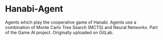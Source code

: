 # Hanabi-Agent
Agents which play the cooperative game of Hanabi.
Agents use a combination of Monte Carlo Tree Search (MCTS) and Neural Networks.
Part of the Game AI project. Originally uploaded on GitLab.


